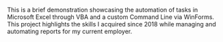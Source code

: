 This is a brief demonstration showcasing the automation of tasks in Microsoft Excel through VBA and a custom Command Line via WinForms. This project highlights the skills I acquired since 2018 while managing and automating reports for my current employer.
